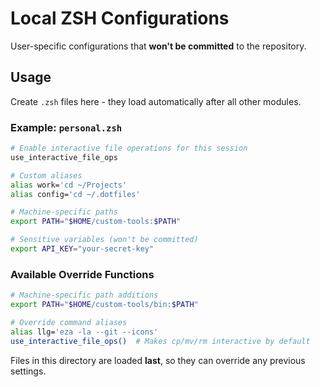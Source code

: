 # Local ZSH Configurations

User-specific configurations that **won't be committed** to the repository.

## Usage

Create `.zsh` files here - they load automatically after all other modules.

### Example: `personal.zsh`

```zsh
# Enable interactive file operations for this session
use_interactive_file_ops

# Custom aliases
alias work='cd ~/Projects'
alias config='cd ~/.dotfiles'

# Machine-specific paths
export PATH="$HOME/custom-tools:$PATH"

# Sensitive variables (won't be committed)
export API_KEY="your-secret-key"
```

### Available Override Functions

```zsh
# Machine-specific path additions
export PATH="$HOME/custom-tools/bin:$PATH"

# Override command aliases
alias llg='eza -la --git --icons'
use_interactive_file_ops()  # Makes cp/mv/rm interactive by default
```

Files in this directory are loaded **last**, so they can override any previous settings.
